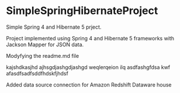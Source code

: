 # SimpleSpringHibernateProject
Simple Spring 4 and Hibernate 5 prject.

Project implemented using Spring 4 and Hibernate 5 frameworks with Jackson Mapper for JSON data.

Modyfying the readme.md file

kajshdkasjhd  ajhsgdjashgdjashgd weqlerqeion ilq asdfashgfdsa
kwf afasdfsadfsddfhdskfjhdsf


Added data source connection for Amazon Redshift Dataware house
